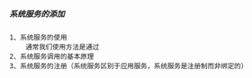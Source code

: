 ##### 系统服务的添加
    1、系统服务的使用
        通常我们使用方法是通过
    2、系统服务调用的基本原理
    3、系统服务的注册（系统服务区别于应用服务，系统服务是注册制而非绑定的）